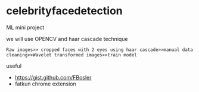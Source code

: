 # celebrityfacedetection
ML mini  project

we will use OPENCV  and haar cascade technique


`Raw images>> cropped faces with 2 eyes using haar cascade>>manual data cleaning>>Wavelet transformed images>>train model`

useful
* https://gist.github.com/FBosler
* fatkun chrome extension
